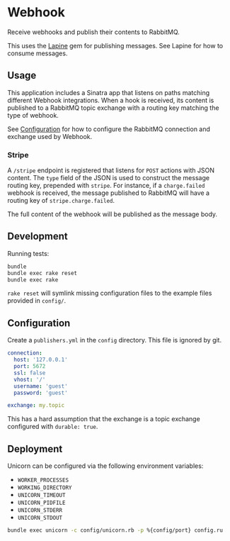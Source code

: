 Webhook
=======

Receive webhooks and publish their contents to RabbitMQ.

This uses the [Lapine](https://github.com/wanelo/lapine) gem for publishing messages.
See Lapine for how to consume messages.

## Usage

This application includes a Sinatra app that listens on paths matching different Webhook
integrations. When a hook is received, its content is published to a RabbitMQ topic exchange
with a routing key matching the type of webhook.

See [Configuration](#configuration) for how to configure the RabbitMQ connection and
exchange used by Webhook.

### Stripe

A `/stripe` endpoint is registered that listens for `POST` actions with JSON content.
The `type` field of the JSON is used to construct the message routing key, prepended with
`stripe`. For instance, if a `charge.failed` webhook is received, the message published to
RabbitMQ will have a routing key of `stripe.charge.failed`.

The full content of the webhook will be published as the message body.

## Development

Running tests:

```bash
bundle
bundle exec rake reset
bundle exec rake
```

`rake reset` will symlink missing configuration files to the example files provided in
`config/`.

## Configuration

Create a `publishers.yml` in the `config` directory. This file is ignored by git.

```yaml
connection:
  host: '127.0.0.1'
  port: 5672
  ssl: false
  vhost: '/'
  username: 'guest'
  password: 'guest'

exchange: my.topic
```

This has a hard assumption that the exchange is a topic exchange configured with
`durable: true`.

## Deployment

Unicorn can be configured via the following environment variables:

* `WORKER_PROCESSES`
* `WORKING_DIRECTORY`
* `UNICORN_TIMEOUT`
* `UNICORN_PIDFILE`
* `UNICORN_STDERR`
* `UNICORN_STDOUT`

```bash
bundle exec unicorn -c config/unicorn.rb -p %{config/port} config.ru
```
